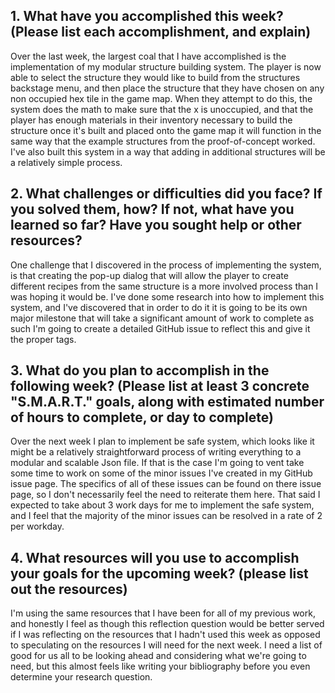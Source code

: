 ## 1. What have you accomplished this week? (Please list each accomplishment, and explain)

Over the last week, the largest coal that I have accomplished is the implementation of my modular structure building system. The player is now able to select the structure they would like to build from the structures backstage menu, and then place the structure that they have chosen on any non occupied hex tile in the game map. When they attempt to do this, the system does the math to make sure that the x is unoccupied, and that the player has enough materials in their inventory necessary to build the structure once it's built and placed onto the game map it will function in the same way that the example structures from the proof-of-concept worked. I've also built this system in a way that adding in additional structures will be a relatively simple process.


## 2. What challenges or difficulties did you face? If you solved them, how? If not, what have you learned so far? Have you sought help or other resources?

One challenge that I discovered in the process of implementing the system, is that creating the pop-up dialog that will allow the player to create different recipes from the same structure is a more involved process than I was hoping it would be. I've done some research into how to implement this system, and I've discovered that in order to do it it is going to be its own major milestone that will take a significant amount of work to complete as such I'm going to create a detailed GitHub issue to reflect this and give it the proper tags.


## 3. What do you plan to accomplish in the following week? (Please list at least 3 concrete "S.M.A.R.T." goals, along with estimated number of hours to complete, or day to complete)

Over the next week I plan to implement be safe system, which looks like it might be a relatively straightforward process of writing everything to a modular and scalable Json file. If that is the case I'm going to vent take some time to work on some of the minor issues I've created in my GitHub issue page. The specifics of all of these issues can be found on there issue page, so I don't necessarily feel the need to reiterate them here. That said I expected to take about 3 work days for me to implement the safe system, and I feel that the majority of the minor issues can be resolved in a rate of 2 per workday.


## 4. What resources will you use to accomplish your goals for the upcoming week? (please list out the resources)

I'm using the same resources that I have been for all of my previous work, and honestly I feel as though this reflection question would be better served if I was reflecting on the resources that I hadn't used this week as opposed to speculating on the resources I will need for the next week. I need a list of good for us all to be looking ahead and considering what we're going to need, but this almost feels like writing your bibliography before you even determine your research question.
